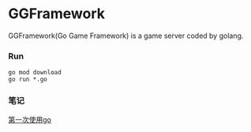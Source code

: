 # GGFramework

GGFramework(Go Game Framework) is a game server coded by golang.

### Run

```
go mod download
go run *.go
```



### 笔记

[第一次使用go](use-go.md)